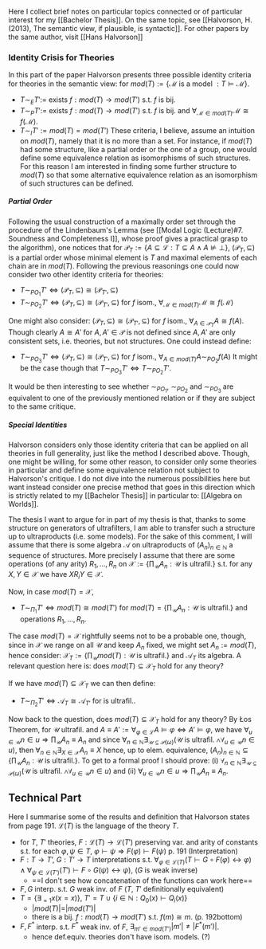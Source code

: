 Here I collect brief notes on particular topics connected or of particular interest for my [[Bachelor Thesis]]. On the same topic, see [[Halvorson, H. (2013), The semantic view, if plausible, is syntactic]]. For other papers by the same author, visit [[Hans Halvorson]]
### Identity Crisis for Theories
In this part of the paper Halvorson presents three possible identity criteria for theories in the semantic view: for $mod(T) := \{\mathcal{M}$ is a model $: T \models \mathcal{M}\}$.
- $T \sim_E T' :=$  exists $f: mod(T) \to mod(T')$ s.t. $f$ is bij.
- $T \sim_P T' :=$ exists $f: mod(T) \to mod(T')$ s.t. $f$ is bij. and $\forall_{\mathcal{M} \in mod(T)} \mathcal{M} \cong f(\mathcal{M})$.
- $T \sim_ I T' := mod(T) = mod(T')$
These criteria, I believe, assume an intuition on $mod(T)$, namely that it is no more than a set. For instance, if $mod(T)$ had some structure, like a partial order or the one of a group, one would define some equivalence relation as isomorphisms of such structures. For this reason I am interested in finding some further structure to $mod(T)$ so that some alternative equivalence relation as an isomorphism of such structures can be defined.
##### Partial Order
Following the usual construction of a maximally order set through the procedure of the Lindenbaum's Lemma (see [[Modal Logic (Lecture)#7. Soundness and Completeness I]], whose proof gives a practical grasp to the algorithm), one notices that for  $\mathcal{P}_T:= \{A \subseteq \mathcal{L} : T \subseteq A \land A \not \models \bot \}$, $(\mathcal{P}_T, \subseteq)$ is a partial order whose minimal element is $T$ and maximal elements of each chain are in $mod(T)$. Following the previous reasonings one could now consider two other identity criteria for theories:
- $T \sim_{PO_1} T' \Leftrightarrow (\mathcal{P}_T, \subseteq) \cong (\mathcal{P}_{T'}, \subseteq)$
- $T \sim_{PO_2} T' \Leftrightarrow (\mathcal{P}_T, \subseteq) \cong (\mathcal{P}_{T'}, \subseteq)$ for $f$ isom., $\forall_{\mathcal{M} \in mod(T)} \mathcal{M} \cong f(\mathcal{M})$

One might also consider: $(\mathcal{P}_T, \subseteq) \cong (\mathcal{P}_{T'}, \subseteq)$ for $f$ isom., $\forall_{A \in \mathcal{P}_T} A \cong f(A)$. Though clearly $A \cong A'$ for $A, A' \in \mathcal{P}$ is not defined since $A, A'$ are only consistent sets, i.e. theories, but not structures. One could instead define:
- $T \sim_{PO_3} T' \Leftrightarrow (\mathcal{P}_T, \subseteq) \cong (\mathcal{P}_{T'}, \subseteq)$ for $f$ isom., $\forall_{A \in mod(T)} A \sim_{PO_2} f(A)$
It might be the case though that $T \sim_{PO_3} T' \Leftrightarrow T \sim_{PO_2} T'$.

It would be then interesting to see whether $\sim_{PO_1}$, $\sim_{PO_2}$ and $\sim_{PO_3}$ are equivalent to one of the previously mentioned relation or if they are subject to the same critique. 
##### Special Identities
Halvorson considers only those identity criteria that can be applied on all theories in full generality, just like the method I described above. Though, one might be willing, for some other reason, to consider only some theories in particular and define some equivalence relation not subject to Halvorson's critique. I do not dive into the numerous possibilities here but want instead consider one precise method that goes in this direction which is strictly related to my [[Bachelor Thesis]] in particular to: [[Algebra on Worlds]].

The thesis I want to argue for in part of my thesis is that, thanks to some structure on generators of ultrafilters, I am able to transfer such a structure up to ultraproducts (i.e. some models). For the sake of this comment, I will assume that there is some algebra $\mathcal{A}$ on ultraproducts of $(A_n)_{n\in \mathbb{N}}$ a sequence of structures. More precisely I assume that there are some operations (of any arity) $R_1, ..., R_n$ on $\mathcal{X} := \{\prod_{\mathcal{U}} A_n : \mathcal{U}$ is ultrafil.$\}$ s.t. for any $X, Y \in \mathcal{X}$ we have $X R_i Y \in \mathcal{X}$.

Now, in case $mod(T) = \mathcal{X}$,
- $T \sim_{\Pi_1} T' \Leftrightarrow mod(T) \cong mod(T')$ for $mod(T) = \{\prod_{\mathcal{U}} A_n : \mathcal{U}$ is ultrafil.$\}$ and operations $R_1, ..., R_n$.

The case $mod(T) = \mathcal{X}$ rightfully seems not to be a probable one, though, since in $\mathcal{X}$ we range on all $\mathcal{U}$ and keep $A_n$ fixed, we might set $A_n := mod(T)$, hence consider: $\mathcal{X}_T := \{\prod_{\mathcal{U}} mod(T) : \mathcal{U}$ is ultrafil.$\}$ and $\mathcal{A}_T$ its algebra. A relevant question here is: does $mod(T) \subseteq \mathcal{X}_T$ hold for any theory?

If we have $mod(T) \subseteq \mathcal{X}_T$ we can then define:
- $T \sim_{\Pi_2} T' \Leftrightarrow \mathcal{A}_T \cong \mathcal{A}_{T'}$ for  is ultrafil..

Now back to the question, does $mod(T) \subseteq \mathcal{X}_T$ hold for any theory? By Łos Theorem, for $\mathcal{U}$ ultrafil. and $A \equiv A' := \forall_{\varphi \in \mathcal{L}} A \models \varphi \Leftrightarrow A' \models \varphi$, we have $\forall_{u \in \mathcal{U}} n \in u \Rightarrow \prod_\mathcal{U} A_n \equiv A_n$ and since $\forall_{n \in \mathbb{N}} \exists_{\mathcal{U} \subseteq \mathcal{P}(\omega)}(\mathcal{U}$ is ultrafil. $\land \forall_{u \in \mathcal{U}} n \in u)$, then $\forall_{n \in \mathbb{N}} \exists_{X \in \mathcal{X}} A_n \equiv X$ hence, up to elem. equivalence, $(A_n)_{n \in \mathbb{N}} \subseteq \{\prod_\mathcal{U}A_n : \mathcal{U}$ is ultrafil.$\}$. To get to a formal proof I should prove: (i) $\forall_{n \in \mathbb{N}} \exists_{\mathcal{U} \subseteq \mathcal{P}(\omega)}(\mathcal{U}$ is ultrafil. $\land \forall_{u \in \mathcal{U}} n \in u)$ and (ii) $\forall_{u \in \mathcal{U}} n \in u \Rightarrow \prod_\mathcal{U} A_n \equiv A_n$.
## Technical Part
Here I summarise some of the results and definition that Halvorson states from page 191. $\mathcal{L}(T)$ is the language of the theory $T$.
- for $T$, $T'$ theories, $F: \mathcal{L}(T) \to \mathcal{L}(T')$ preserving var. and arity of constants s.t. for each $\varphi, \psi \in T$, $\varphi \vdash \psi \Rightarrow F(\varphi) \vdash F(\psi)$ p. 191 (Interpretation)
- $F: T \to T’$, $G: T’ \to T$ interpretations s.t. $\forall_{\varphi \in \mathcal{L}(T)}(T \vdash G \circ F (\varphi) \leftrightarrow \varphi)\land \forall_{\psi \in \mathcal{L}(T')}(T') \vdash F \circ G(\psi) \leftrightarrow \psi)$, ($G$ is weak inverse)
	- ==I don't see how concatenation of the functions can work here== 
- $F, G$ interp. s.t. $G$ weak inv. of $F$ ($T$, $T'$ definitionally equivalent)
- $T = \{\exists_{= 1} x ( x = x)\}$, $T' = T \cup \{i \in \mathbb{N} : Q_0 (x) \vdash Q_i(x)\}$
	- |$mod(T)| = |mod(T')|$
	- there is a bij. $f : mod(T) \to mod(T')$ s.t. $f(m) \cong m$. (p. 192bottom)
- $F, F^*$ interp. s.t. $F^*$ weak inv. of $F$, $\exists_{m' \in mod(T')}|m'| \not = |F^*(m')|$.
	- hence def.equiv. theories don't have isom. models. (?)